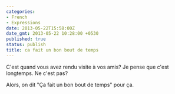 ```yaml
---
categories:
- French
- Expressions
date: 2013-05-22T15:58:00Z
date_gmt: 2013-05-22 10:28:00 +0530
published: true
status: publish
title: ca fait un bon bout de temps
---
```


C'est quand vous avez rendu visite &agrave; vos amis? Je pense que c'est longtemps. Ne c'est pas?

Alors, on dit "&Ccedil;a fait un bon bout de temps" pour &ccedil;a.

